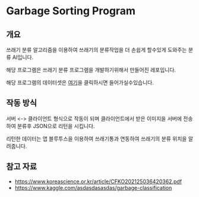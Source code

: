 # Garbage Sorting Program

## 개요

쓰래기 분류 알고리즘을 이용하여 쓰래기의 분류작업을 더 손쉽게 할수있게 도와주는 분류 AI입니다.

해당 프로그램은 쓰래기 분류 프로그램을 개발하기위해서 만들어진 레포입니다.

해당 프로그램의 데이터셋은 [여기](https://www.kaggle.com/asdasdasasdas/garbage-classification)을 클릭하시면 들어가실수있습니다.

## 작동 방식

서버 <-> 클라이언트 형식으로 작동이 되며 클라이언트에서 받은 이미지을 서버에 전송하여 분류후 JSON으로 리턴을 시킵니다.

리턴한 데이터는 앱 블루투스을 이용하여 쓰래기통과 연동하여 쓰래기의 분류 위치을 알려줍니다.

## 참고 자료

- https://www.koreascience.or.kr/article/CFKO202125036420362.pdf
- https://www.kaggle.com/asdasdasasdas/garbage-classification